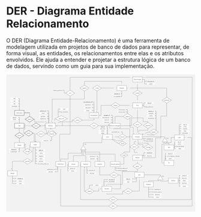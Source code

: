 # DER - Diagrama Entidade Relacionamento

O DER (Diagrama Entidade-Relacionamento) é uma ferramenta de modelagem utilizada em projetos de banco de dados para representar, de forma visual, as entidades, os relacionamentos entre elas e os atributos envolvidos. Ele ajuda a entender e projetar a estrutura lógica de um banco de dados, servindo como um guia para sua implementação.

![Diagrama Entidade Relacionamento](../DER/der.jpg)